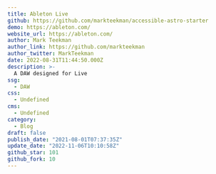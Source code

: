 ```yaml
---
title: Ableton Live
github: https://github.com/markteekman/accessible-astro-starter
demo: https://ableton.com/
website_url: https://ableton.com/
author: Mark Teekman
author_link: https://github.com/markteekman
author_twitter: MarkTeekman
date: 2022-08-31T11:44:50.000Z
description: >-
  A DAW designed for Live 
ssg:
  - DAW
css:
  - Undefined
cms:
  - Undefined
category:
  - Blog
draft: false
publish_date: "2021-08-01T07:37:35Z"
update_date: "2022-11-06T10:10:58Z"
github_star: 101
github_fork: 10
---
```

